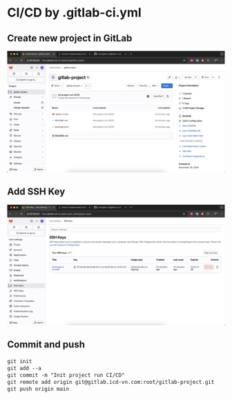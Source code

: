 # CI/CD by .gitlab-ci.yml
## Create new project in GitLab
![](../image/6.png)


## Add SSH Key
![](../image/7.png)


## Commit and push

```
git init
git add --a
git commit -m "Init project run CI/CD"
git remote add origin git@gitlab.icd-vn.com:root/gitlab-project.git
git push origin main

```